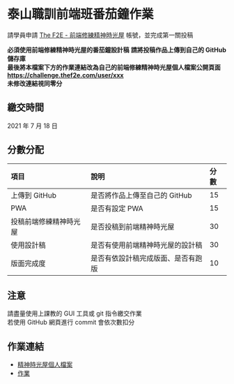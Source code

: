 # 泰山職訓前端班番茄鐘作業

請學員申請 [The F2E - 前端修練精神時光屋](https://challenge.thef2e.com/) 帳號，並完成第一關投稿

**必須使用前端修練精神時光屋的番茄鐘設計稿**
**請將投稿作品上傳到自己的 GitHub 儲存庫**  
**最後將本檔案下方的作業連結改為自己的前端修練精神時光屋個人檔案公開頁面 https://challenge.thef2e.com/user/xxx**  
**未修改連結視同零分**

## 繳交時間

2021 年 7 月 18 日

## 分數分配

| 項⽬                   | 說明                               | 分數 |
| :--------------------- | :--------------------------------- | :--- |
| 上傳到 GitHub          | 是否將作品上傳⾄自己的 GitHub      | 15   |
| PWA                    | 是否有設定 PWA                     | 15   |
| 投稿前端修練精神時光屋 | 是否投稿到前端精神時光屋           | 30   |
| 使用設計稿             | 是否有使用前端精神時光屋的設計稿   | 30   |
| 版面完成度             | 是否有依設計稿完成版面、是否有跑版 | 10   |

## 注意

請盡量使用上課教的 GUI 工具或 git 指令繳交作業  
若使用 GitHub 網頁進行 commit 會依次數扣分

## 作業連結

- [精神時光屋個人檔案](https://challenge.thef2e.com/user/4143?schedule=4566)
- [作業](https://github.com/yunndian27/Vue_HW-Pomodoro)
